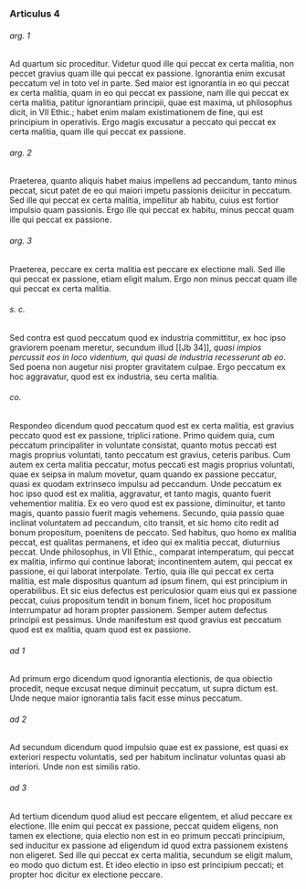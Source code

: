 ### Articulus 4

###### arg. 1
Ad quartum sic proceditur. Videtur quod ille qui peccat ex certa malitia, non peccet gravius quam ille qui peccat ex passione. Ignorantia enim excusat peccatum vel in toto vel in parte. Sed maior est ignorantia in eo qui peccat ex certa malitia, quam in eo qui peccat ex passione, nam ille qui peccat ex certa malitia, patitur ignorantiam principii, quae est maxima, ut philosophus dicit, in VII Ethic.; habet enim malam existimationem de fine, qui est principium in operativis. Ergo magis excusatur a peccato qui peccat ex certa malitia, quam ille qui peccat ex passione.

###### arg. 2
Praeterea, quanto aliquis habet maius impellens ad peccandum, tanto minus peccat, sicut patet de eo qui maiori impetu passionis deiicitur in peccatum. Sed ille qui peccat ex certa malitia, impellitur ab habitu, cuius est fortior impulsio quam passionis. Ergo ille qui peccat ex habitu, minus peccat quam ille qui peccat ex passione.

###### arg. 3
Praeterea, peccare ex certa malitia est peccare ex electione mali. Sed ille qui peccat ex passione, etiam eligit malum. Ergo non minus peccat quam ille qui peccat ex certa malitia.

###### s. c.
Sed contra est quod peccatum quod ex industria committitur, ex hoc ipso graviorem poenam meretur, secundum illud [[Jb 34]], *quasi impios percussit eos in loco videntium, qui quasi de industria recesserunt ab eo*. Sed poena non augetur nisi propter gravitatem culpae. Ergo peccatum ex hoc aggravatur, quod est ex industria, seu certa malitia.

###### co.
Respondeo dicendum quod peccatum quod est ex certa malitia, est gravius peccato quod est ex passione, triplici ratione. Primo quidem quia, cum peccatum principaliter in voluntate consistat, quanto motus peccati est magis proprius voluntati, tanto peccatum est gravius, ceteris paribus. Cum autem ex certa malitia peccatur, motus peccati est magis proprius voluntati, quae ex seipsa in malum movetur, quam quando ex passione peccatur, quasi ex quodam extrinseco impulsu ad peccandum. Unde peccatum ex hoc ipso quod est ex malitia, aggravatur, et tanto magis, quanto fuerit vehementior malitia. Ex eo vero quod est ex passione, diminuitur, et tanto magis, quanto passio fuerit magis vehemens. Secundo, quia passio quae inclinat voluntatem ad peccandum, cito transit, et sic homo cito redit ad bonum propositum, poenitens de peccato. Sed habitus, quo homo ex malitia peccat, est qualitas permanens, et ideo qui ex malitia peccat, diuturnius peccat. Unde philosophus, in VII Ethic., comparat intemperatum, qui peccat ex malitia, infirmo qui continue laborat; incontinentem autem, qui peccat ex passione, ei qui laborat interpolate. Tertio, quia ille qui peccat ex certa malitia, est male dispositus quantum ad ipsum finem, qui est principium in operabilibus. Et sic eius defectus est periculosior quam eius qui ex passione peccat, cuius propositum tendit in bonum finem, licet hoc propositum interrumpatur ad horam propter passionem. Semper autem defectus principii est pessimus. Unde manifestum est quod gravius est peccatum quod est ex malitia, quam quod est ex passione.

###### ad 1
Ad primum ergo dicendum quod ignorantia electionis, de qua obiectio procedit, neque excusat neque diminuit peccatum, ut supra dictum est. Unde neque maior ignorantia talis facit esse minus peccatum.

###### ad 2
Ad secundum dicendum quod impulsio quae est ex passione, est quasi ex exteriori respectu voluntatis, sed per habitum inclinatur voluntas quasi ab interiori. Unde non est similis ratio.

###### ad 3
Ad tertium dicendum quod aliud est peccare eligentem, et aliud peccare ex electione. Ille enim qui peccat ex passione, peccat quidem eligens, non tamen ex electione, quia electio non est in eo primum peccati principium, sed inducitur ex passione ad eligendum id quod extra passionem existens non eligeret. Sed ille qui peccat ex certa malitia, secundum se eligit malum, eo modo quo dictum est. Et ideo electio in ipso est principium peccati; et propter hoc dicitur ex electione peccare.

